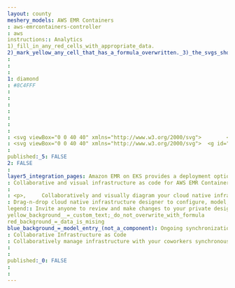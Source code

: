 ```yaml
---
layout: county 
meshery_models: AWS EMR Containers
: aws-emrcontainers-controller
: aws
instructions:: Analytics
1)_fill_in_any_red_cells_with_appropriate_data.
2)_mark_yellow_any_cell_that_has_a_formula_overwritten._3)_the_svgs_shouldn't_have_xml_header_they_are_added_programmatically_through_workflows: Analytics
: 
: 
: 
1: diamond
: #8C4FFF
: 
: 
: 
: 
: 
: 
: 
: <svg viewBox="0 0 40 40" xmlns="http://www.w3.org/2000/svg">        <g id="Icon-Architecture/32/Arch_Amazon-EMR_32" stroke="none" stroke-width="1" fill="none" fill-rule="evenodd">        <g id="Icon-Architecture-BG/32/Analytics" fill="#8C4FFF">            <rect id="Rectangle" x="0" y="0" width="40" height="40"></rect>        </g>        <path d="M32.0111912,25.3637158 C32.0111912,24.8263204 31.8031774,24.3218879 31.4267713,23.941316 C31.0384788,23.5497565 30.527359,23.3539768 30.0172297,23.3539768 C29.5071005,23.3539768 28.9959807,23.5497565 28.6066976,23.941316 C27.8291219,24.7254339 27.8291219,26.0009989 28.6066976,26.7851167 C29.3595097,27.5452616 30.6739592,27.5462605 31.4267713,26.7851167 C31.8031774,26.4055438 32.0111912,25.9011112 32.0111912,25.3637158 L32.0111912,25.3637158 Z M27.2338061,24.2949182 C27.3734725,23.9223374 27.5874296,23.5717318 27.8796396,23.2680734 L26.8217405,21.237358 L25.5063004,23.7445374 L27.2338061,24.2949182 Z M24.0749669,24.336871 L17.2085282,22.1483331 C16.8529235,22.7906106 16.3735011,23.3509801 15.8039393,23.8024722 L19.1896126,28.5391435 C20.030583,27.9557997 21.1023497,27.8579099 22.0215729,28.2484705 L24.0749669,24.336871 Z M22.8486756,31.005369 C22.8486756,30.471969 22.6426428,29.9705332 22.2682179,29.5929579 C21.8819064,29.2033962 21.3747488,29.0086153 20.8675912,29.0086153 C20.3604336,29.0086153 19.8532759,29.2033962 19.4669645,29.5929579 C19.0925395,29.9705332 18.8865067,30.471969 18.8865067,31.005369 C18.8865067,31.5387689 19.0925395,32.0402048 19.4669645,32.41778 C20.2385969,33.1959046 21.4965855,33.1959046 22.2682179,32.41778 C22.6426428,32.0402048 22.8486756,31.5387689 22.8486756,31.005369 L22.8486756,31.005369 Z M12.4479822,23.9782744 C14.9055175,23.9782744 16.9054223,21.9625421 16.9054223,19.4833313 C16.9054223,17.0051192 14.9055175,14.9883881 12.4479822,14.9883881 C9.99044698,14.9883881 7.99054223,17.0051192 7.99054223,19.4833313 C7.99054223,21.9625421 9.99044698,23.9782744 12.4479822,23.9782744 L12.4479822,23.9782744 Z M18.8865067,8.99513048 C18.8865067,9.5285304 19.0925395,10.0299663 19.4669645,10.4075415 C20.2385969,11.186665 21.4965855,11.186665 22.2682179,10.4075415 C22.6426428,10.0299663 22.8486756,9.5285304 22.8486756,8.99513048 C22.8486756,8.46173055 22.6426428,7.96029467 22.2682179,7.58271944 C21.8819064,7.19415657 21.3747488,6.99837683 20.8675912,6.99837683 C20.3604336,6.99837683 19.8532759,7.19415657 19.4669645,7.58271944 C19.0925395,7.96029467 18.8865067,8.46173055 18.8865067,8.99513048 L18.8865067,8.99513048 Z M21.9027078,11.7959795 C21.5688951,11.9208391 21.2192337,11.9897615 20.8675912,11.9907604 C20.3227929,11.9907604 19.7819569,11.8349357 19.3045155,11.5362717 L16.3309078,15.6366588 C16.9321669,16.2539643 17.3917785,17.0121114 17.6522911,17.8581596 L24.0264303,15.8733924 L21.9027078,11.7959795 Z M17.8959645,19.4833313 C17.8959645,20.0946435 17.7929481,20.679985 17.6096978,21.229367 L24.546465,23.4388813 L26.2630747,20.1665626 L24.4949568,16.7723811 L17.8553523,18.8400549 C17.8791253,19.0518167 17.8959645,19.2655762 17.8959645,19.4833313 L17.8959645,19.4833313 Z M25.4577639,16.4727182 L26.8257027,19.097765 L28.1183603,16.6345361 C28.0480318,16.5756024 27.9727506,16.5266575 27.9063842,16.4597328 C27.7231339,16.2749407 27.5785148,16.0671744 27.4527159,15.8514172 L25.4577639,16.4727182 Z M28.6066976,15.7535273 C29.3595097,16.5136721 30.6739592,16.514671 31.4267713,15.7535273 C31.8031774,15.3739543 32.0111912,14.8695218 32.0111912,14.3321264 C32.0111912,13.7947309 31.8031774,13.2902984 31.4267713,12.9097266 C31.0384788,12.5181671 30.527359,12.3223873 30.0172297,12.3223873 C29.5071005,12.3223873 28.9959807,12.5181671 28.6066976,12.9097266 C27.8291219,13.6938444 27.8291219,14.9694094 28.6066976,15.7535273 L28.6066976,15.7535273 Z M32.1270847,23.2351105 C33.2909718,24.4087901 33.2909718,26.3186415 32.1270847,27.4913223 C31.5456364,28.0786615 30.7819283,28.3713323 30.0172297,28.3713323 C29.2525311,28.3713323 28.4878325,28.0786615 27.9063842,27.4913223 C27.3041346,26.8840055 27.0208395,26.0799101 27.0416409,25.281808 L25.0348023,24.6425272 L22.8556094,28.7938569 C22.8922595,28.8268198 22.9338623,28.8507929 22.9685312,28.8867524 C23.5291781,29.4521164 23.8392179,30.2052691 23.8392179,31.005369 C23.8392179,31.8054688 23.5291781,32.5586216 22.9685312,33.1239855 C22.389064,33.7083281 21.6293181,34 20.8675912,34 C20.1058642,34 19.3461183,33.7083281 18.7666511,33.1239855 C18.2050137,32.5586216 17.8959645,31.8054688 17.8959645,31.005369 C17.8959645,30.3620926 18.1039784,29.7547759 18.4734506,29.245349 L14.9728744,24.3468598 C14.2170907,24.7474092 13.3592811,24.9771507 12.4479822,24.9771507 C9.44465822,24.9771507 7,22.512923 7,19.4833313 C7,16.4547384 9.44465822,13.9895118 12.4479822,13.9895118 C13.6108788,13.9895118 14.6875982,14.3620926 15.573143,14.9903858 L18.5645805,10.8660257 C18.1396379,10.3356224 17.8959645,9.68735173 17.8959645,8.99513048 C17.8959645,8.19503059 18.2050137,7.44287676 18.7666511,6.87651392 C19.9255855,5.70782869 21.8095968,5.70782869 22.9685312,6.87651392 C23.5291781,7.44287676 23.8392179,8.19503059 23.8392179,8.99513048 C23.8392179,9.79622924 23.5291781,10.5483831 22.9685312,11.113747 C22.9031554,11.1806717 22.8268837,11.2306156 22.7555647,11.2895493 L24.9882468,15.5737296 L27.091168,14.9184667 C26.9059366,13.9655388 27.1763546,12.9396928 27.9063842,12.203521 C29.0682903,11.0308403 30.9631975,11.0288426 32.1270847,12.203521 C33.2909718,13.3772006 33.2909718,15.2870521 32.1270847,16.4597328 C31.5456364,17.047072 30.7819283,17.3397428 30.0172297,17.3397428 C29.6616251,17.3397428 29.3080015,17.2698215 28.9712171,17.143963 L27.3833779,20.1685604 L28.6918842,22.6817331 C29.8082253,22.1223623 31.1989466,22.2981646 32.1270847,23.2351105 L32.1270847,23.2351105 Z M12.9432534,18.9838931 L14.9243378,18.9838931 L14.9243378,19.9827694 L12.9432534,19.9827694 L12.9432534,21.9805219 L11.9527111,21.9805219 L11.9527111,19.9827694 L9.97162668,19.9827694 L9.97162668,18.9838931 L11.9527111,18.9838931 L11.9527111,16.9861406 L12.9432534,16.9861406 L12.9432534,18.9838931 Z" id="Amazon-EMR_Icon_32_Squid" fill="#FFFFFF"></path>    </g></svg>
: <svg viewBox="0 0 40 40" xmlns="http://www.w3.org/2000/svg">  <g id="Icon-Architecture/32/Arch_Amazon-EMR_32" stroke="none" stroke-width="1" fill="none" fill-rule="evenodd">  <path d="M32.0111912,25.3637158 C32.0111912,24.8263204 31.8031774,24.3218879 31.4267713,23.941316 C31.0384788,23.5497565 30.527359,23.3539768 30.0172297,23.3539768 C29.5071005,23.3539768 28.9959807,23.5497565 28.6066976,23.941316 C27.8291219,24.7254339 27.8291219,26.0009989 28.6066976,26.7851167 C29.3595097,27.5452616 30.6739592,27.5462605 31.4267713,26.7851167 C31.8031774,26.4055438 32.0111912,25.9011112 32.0111912,25.3637158 L32.0111912,25.3637158 Z M27.2338061,24.2949182 C27.3734725,23.9223374 27.5874296,23.5717318 27.8796396,23.2680734 L26.8217405,21.237358 L25.5063004,23.7445374 L27.2338061,24.2949182 Z M24.0749669,24.336871 L17.2085282,22.1483331 C16.8529235,22.7906106 16.3735011,23.3509801 15.8039393,23.8024722 L19.1896126,28.5391435 C20.030583,27.9557997 21.1023497,27.8579099 22.0215729,28.2484705 L24.0749669,24.336871 Z M22.8486756,31.005369 C22.8486756,30.471969 22.6426428,29.9705332 22.2682179,29.5929579 C21.8819064,29.2033962 21.3747488,29.0086153 20.8675912,29.0086153 C20.3604336,29.0086153 19.8532759,29.2033962 19.4669645,29.5929579 C19.0925395,29.9705332 18.8865067,30.471969 18.8865067,31.005369 C18.8865067,31.5387689 19.0925395,32.0402048 19.4669645,32.41778 C20.2385969,33.1959046 21.4965855,33.1959046 22.2682179,32.41778 C22.6426428,32.0402048 22.8486756,31.5387689 22.8486756,31.005369 L22.8486756,31.005369 Z M12.4479822,23.9782744 C14.9055175,23.9782744 16.9054223,21.9625421 16.9054223,19.4833313 C16.9054223,17.0051192 14.9055175,14.9883881 12.4479822,14.9883881 C9.99044698,14.9883881 7.99054223,17.0051192 7.99054223,19.4833313 C7.99054223,21.9625421 9.99044698,23.9782744 12.4479822,23.9782744 L12.4479822,23.9782744 Z M18.8865067,8.99513048 C18.8865067,9.5285304 19.0925395,10.0299663 19.4669645,10.4075415 C20.2385969,11.186665 21.4965855,11.186665 22.2682179,10.4075415 C22.6426428,10.0299663 22.8486756,9.5285304 22.8486756,8.99513048 C22.8486756,8.46173055 22.6426428,7.96029467 22.2682179,7.58271944 C21.8819064,7.19415657 21.3747488,6.99837683 20.8675912,6.99837683 C20.3604336,6.99837683 19.8532759,7.19415657 19.4669645,7.58271944 C19.0925395,7.96029467 18.8865067,8.46173055 18.8865067,8.99513048 L18.8865067,8.99513048 Z M21.9027078,11.7959795 C21.5688951,11.9208391 21.2192337,11.9897615 20.8675912,11.9907604 C20.3227929,11.9907604 19.7819569,11.8349357 19.3045155,11.5362717 L16.3309078,15.6366588 C16.9321669,16.2539643 17.3917785,17.0121114 17.6522911,17.8581596 L24.0264303,15.8733924 L21.9027078,11.7959795 Z M17.8959645,19.4833313 C17.8959645,20.0946435 17.7929481,20.679985 17.6096978,21.229367 L24.546465,23.4388813 L26.2630747,20.1665626 L24.4949568,16.7723811 L17.8553523,18.8400549 C17.8791253,19.0518167 17.8959645,19.2655762 17.8959645,19.4833313 L17.8959645,19.4833313 Z M25.4577639,16.4727182 L26.8257027,19.097765 L28.1183603,16.6345361 C28.0480318,16.5756024 27.9727506,16.5266575 27.9063842,16.4597328 C27.7231339,16.2749407 27.5785148,16.0671744 27.4527159,15.8514172 L25.4577639,16.4727182 Z M28.6066976,15.7535273 C29.3595097,16.5136721 30.6739592,16.514671 31.4267713,15.7535273 C31.8031774,15.3739543 32.0111912,14.8695218 32.0111912,14.3321264 C32.0111912,13.7947309 31.8031774,13.2902984 31.4267713,12.9097266 C31.0384788,12.5181671 30.527359,12.3223873 30.0172297,12.3223873 C29.5071005,12.3223873 28.9959807,12.5181671 28.6066976,12.9097266 C27.8291219,13.6938444 27.8291219,14.9694094 28.6066976,15.7535273 L28.6066976,15.7535273 Z M32.1270847,23.2351105 C33.2909718,24.4087901 33.2909718,26.3186415 32.1270847,27.4913223 C31.5456364,28.0786615 30.7819283,28.3713323 30.0172297,28.3713323 C29.2525311,28.3713323 28.4878325,28.0786615 27.9063842,27.4913223 C27.3041346,26.8840055 27.0208395,26.0799101 27.0416409,25.281808 L25.0348023,24.6425272 L22.8556094,28.7938569 C22.8922595,28.8268198 22.9338623,28.8507929 22.9685312,28.8867524 C23.5291781,29.4521164 23.8392179,30.2052691 23.8392179,31.005369 C23.8392179,31.8054688 23.5291781,32.5586216 22.9685312,33.1239855 C22.389064,33.7083281 21.6293181,34 20.8675912,34 C20.1058642,34 19.3461183,33.7083281 18.7666511,33.1239855 C18.2050137,32.5586216 17.8959645,31.8054688 17.8959645,31.005369 C17.8959645,30.3620926 18.1039784,29.7547759 18.4734506,29.245349 L14.9728744,24.3468598 C14.2170907,24.7474092 13.3592811,24.9771507 12.4479822,24.9771507 C9.44465822,24.9771507 7,22.512923 7,19.4833313 C7,16.4547384 9.44465822,13.9895118 12.4479822,13.9895118 C13.6108788,13.9895118 14.6875982,14.3620926 15.573143,14.9903858 L18.5645805,10.8660257 C18.1396379,10.3356224 17.8959645,9.68735173 17.8959645,8.99513048 C17.8959645,8.19503059 18.2050137,7.44287676 18.7666511,6.87651392 C19.9255855,5.70782869 21.8095968,5.70782869 22.9685312,6.87651392 C23.5291781,7.44287676 23.8392179,8.19503059 23.8392179,8.99513048 C23.8392179,9.79622924 23.5291781,10.5483831 22.9685312,11.113747 C22.9031554,11.1806717 22.8268837,11.2306156 22.7555647,11.2895493 L24.9882468,15.5737296 L27.091168,14.9184667 C26.9059366,13.9655388 27.1763546,12.9396928 27.9063842,12.203521 C29.0682903,11.0308403 30.9631975,11.0288426 32.1270847,12.203521 C33.2909718,13.3772006 33.2909718,15.2870521 32.1270847,16.4597328 C31.5456364,17.047072 30.7819283,17.3397428 30.0172297,17.3397428 C29.6616251,17.3397428 29.3080015,17.2698215 28.9712171,17.143963 L27.3833779,20.1685604 L28.6918842,22.6817331 C29.8082253,22.1223623 31.1989466,22.2981646 32.1270847,23.2351105 L32.1270847,23.2351105 Z M12.9432534,18.9838931 L14.9243378,18.9838931 L14.9243378,19.9827694 L12.9432534,19.9827694 L12.9432534,21.9805219 L11.9527111,21.9805219 L11.9527111,19.9827694 L9.97162668,19.9827694 L9.97162668,18.9838931 L11.9527111,18.9838931 L11.9527111,16.9861406 L12.9432534,16.9861406 L12.9432534,18.9838931 Z" id="Amazon-EMR_Icon_32_Squid" fill="#FFFFFF"></path> </g></svg>
: 
published:_5: FALSE
2: FALSE
: 
layer5_integration_pages: Amazon EMR on EKS provides a deployment option for Amazon EMR that allows you to run open-source big data frameworks on Amazon Elastic Kubernetes Service (Amazon EKS).
: Collaborative and visual infrastructure as code for AWS EMR Containers
: 
: <p>,     Collaboratively and visually diagram your cloud native infrastructure with GitOps-style pipeline integration. Design, test, and manage configuration your Kubernetes-based, containerized applications as a visual topology., </p>, <p>,     Looking for best practice cloud native design and deployment best practices? Choose from thousands of pre-built components in MeshMap. Choose from hundreds of ready-made design patterns by importing templates from Meshery Catalog or use our low code designer, MeshMap, to create and deploy your own cloud native infrastructure designs., </p>
: Drag-n-drop cloud native infrastructure designer to configure, model, and deploy your workloads.
legend:: Invite anyone to review and make changes to your private designs.
yellow_background__=_custom_text;_do_not_overwrite_with_formula
red_background_=_data_is_mising
blue_background_=_model_entry_(not_a_component): Ongoing synchronization of Kubernetes configuration and changes across any number of clusters.
: Collaborative Infrastructure as Code
: Collaboratively manage infrastructure with your coworkers synchronously sharing the same designs.
: 
: 
published:_0: FALSE
: 
: 
---
```

